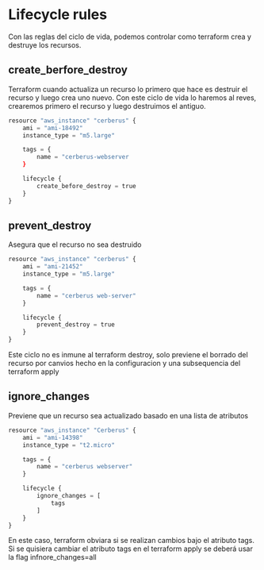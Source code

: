 # Lifecycle rules
Con las reglas del ciclo de vida, podemos controlar como terraform crea y destruye los recursos.

## create_berfore_destroy
Terraform cuando actualiza un recurso lo primero que hace es destruir el recurso y luego crea uno nuevo. Con este ciclo de vida lo haremos al reves, crearemos primero el recurso y luego destruimos el antiguo.

```python
resource "aws_instance" "cerberus" {
    ami = "ami-18492"
    instance_type = "m5.large"

    tags = {
        name = "cerberus-webserver
    }

    lifecycle {
        create_before_destroy = true
    }
}
```

## prevent_destroy
Asegura que el recurso no sea destruido

```python
resource "aws_instance" "cerberus" {
    ami = "ami-21452"
    instance_type = "m5.large"

    tags = {
        name = "cerberus web-server"
    }

    lifecycle {
        prevent_destroy = true
    }
}
```

Este ciclo no es inmune al terraform destroy, solo previene el borrado del recurso por canvios hecho en la configuracion y una subsequencia del terraform apply

## ignore_changes
Previene que un recurso sea actualizado basado en una lista de atributos

```python
resource "aws_instance" "Cerberus" {
    ami = "ami-14398"
    instance_type = "t2.micro"

    tags = {
        name = "cerberus webserver"
    }

    lifecycle {
        ignore_changes = [
            tags
        ]
    }
}
```
En este caso, terraform obviara si se realizan cambios bajo el atributo tags. Si se quisiera cambiar el atributo tags en el terraform apply se deberá usar la flag infnore_changes=all